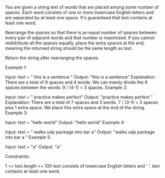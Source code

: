 You are given a string text of words that are placed among some number of spaces. Each word consists of one or more lowercase English letters and are separated by at least one space. It's guaranteed that text contains at least one word.

Rearrange the spaces so that there is an equal number of spaces between every pair of adjacent words and that number is maximized. If you cannot redistribute all the spaces equally, place the extra spaces at the end, meaning the returned string should be the same length as text.

Return the string after rearranging the spaces.

 

Example 1:

Input: text = "  this   is  a sentence "
Output: "this   is   a   sentence"
Explanation: There are a total of 9 spaces and 4 words. We can evenly divide the 9 spaces between the words: 9 / (4-1) = 3 spaces.
Example 2:

Input: text = " practice   makes   perfect"
Output: "practice   makes   perfect "
Explanation: There are a total of 7 spaces and 3 words. 7 / (3-1) = 3 spaces plus 1 extra space. We place this extra space at the end of the string.
Example 3:

Input: text = "hello   world"
Output: "hello   world"
Example 4:

Input: text = "  walks  udp package   into  bar a"
Output: "walks  udp  package  into  bar  a "
Example 5:

Input: text = "a"
Output: "a"
 

Constraints:

1 <= text.length <= 100
text consists of lowercase English letters and ' '.
text contains at least one word.
